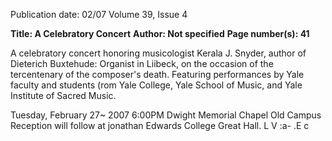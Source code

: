 Publication date: 02/07
Volume 39, Issue 4

**Title:  A Celebratory Concert**
**Author:  Not specified**
**Page number(s): 41**

A celebratory concert honoring musicologist Kerala J. Snyder, author of Dieterich
Buxtehude: Organist in Liibeck, on the occasion of the tercentenary of the composer's
death. Featuring performances by Yale faculty and students (rom Yale College, Yale School
of Music, and Yale Institute of Sacred Music.

Tuesday, February 27~ 2007
6:00PM
Dwight Memorial Chapel
Old Campus
Reception will follow at jonathan Edwards College Great Hall.
L
V :a-
.E
c